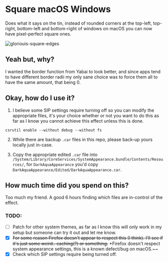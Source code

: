 # Square macOS Windows

Does what it says on the tin, instead of rounded corners at the top-left, top-right, bottom-left and bottom-right of windows on macOS you can now have pixel-perfect square ones.

![gloriouis-square-edges](https://i.imgur.com/wZv3xFI.png)

## Yeah but, why?

I wanted the border function from Yabai to look better, and since apps tend to have different border radii my only sane choice was to force them all to have the same amount, that being 0.

## Okay, how do I use it?

1. I believe some SIP settings require turning off so you can modify the appropriate files, it's your choice whether or not you want to do this as far as I know you cannot achieve this effect unless this is done.

```
csrutil enable --without debug --without fs
```

2. While there are backup `.car` files in this repo, please back-up yours locally just in-case.

3. Copy the appropriate edited `.car` file into `/System/Library/CoreServices/SystemAppearance.bundle/Contents/Resources/`, for `DarkAquaAppearance` you'd copy `DarkAquaAppearance/Edited/DarkAquaAppearance.car`.

## How much time did you spend on this?

Too much my friend. A good 6 hours finding which files are in-control of the effect.

### TODO:

- [ ] Patch for other system themes, as far as I know this will only work in my setup but someone can try it out and let me know.
- [x] ~~For some reason Firefox doesn't appear to respect this (I think). I'll see if it's just some weird.. caching(?) or something.~~ *Firefox doesn't respect system appearance settings, this is a known defect/bug on macOS.~~
- [x] Check which SIP settings require being turned off.
